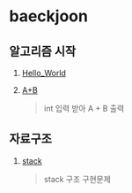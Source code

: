 # baeckjoon

## 알고리즘 시작
1. [Hello_World](https://github.com/jmsmg/backjoon/tree/main/1.알고리즘시작/Hello_World)

2. [A+B](https://github.com/jmsmg/backjoon/tree/main/1.알고리즘시작/A+B)
    > int 입력 받아 A + B 출력

## 자료구조
1. [stack](https://github.com/jmsmg/backjoon/tree/main/1.자료구조/stack)
    > stack 구조 구현문제